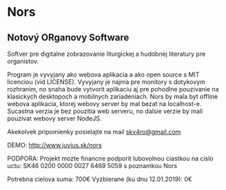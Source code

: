 # Nors
## Notový ORganovy Software

Softver pre digitalne zobrazovanie liturgickej a hudobnej literatury pre organistov. 

Program je vyvyjany ako webova aplikacia a ako open source s MIT licenciou (vid LICENSE).
Vyvyjany je najma pre monitory s dotykovym rozhranim, no snaha bude vytvorit aplikaciu aj pre pohodlne pouzivanie na klasickych desktopoch a mobilnych zariadeniach. Nors by mala byt offline webova aplikacia, ktorej webovy server by mal bezat na localhost-e. Sucastna verzia je bez pouzitia web serveru, no dalsie verzie by mali pouzivat webovy server NodeJS.

Akekolvek pripomienky posielajte na mail skv4ro@gmail.com

DEMO: http://www.juvius.sk/nors

PODPORA: 
Projekt mozte financne podporit lubovolnou ciastkou na cislo uctu: 
SK46 0200 0000 0027 6469 5059
s poznamkou Nors

Potrebna cielova suma: 700€
Vyzbierane (ku dnu 12.01.2019): 0€
